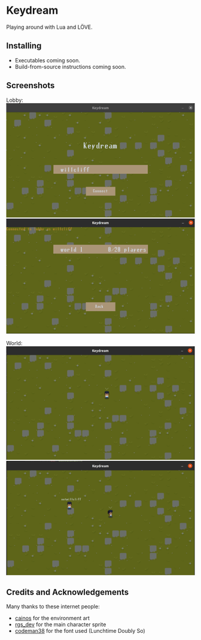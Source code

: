 # Keydream

Playing around with Lua and LÖVE.

## Installing

- Executables coming soon.
- Build-from-source instructions coming soon.

## Screenshots

Lobby:
![Keydream Lobby](/assets/keydream_lobby.png)
![Keydream Lobby - Worlds](/assets/keydream_lobby_worlds.png)

World:
![Keydream Game](/assets/keydream_game.png)
![Keydream Game](/assets/keydream_game_multiplayer.png)


## Credits and Acknowledgements

Many thanks to these internet people:
- [cainos](https://cainos.itch.io/) for the environment art
- [rgs_dev](https://rgsdev.itch.io/) for the main character sprite
- [codeman38](https://www.1001fonts.com/users/codeman38/) for the font used (Lunchtime Doubly So)
